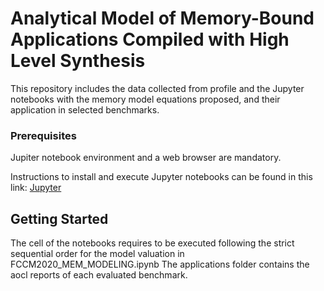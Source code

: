 # Analytical Model of Memory-Bound Applications Compiled with High Level Synthesis

This repository includes the data collected from profile and the Jupyter notebooks with the memory model equations proposed, and their application in selected benchmarks. 


### Prerequisites

Jupiter notebook environment and a web browser are mandatory.

Instructions to install and execute Jupyter notebooks can be found in this link: [Jupyter](https://github.com/jupyter/notebook)

## Getting Started

The cell of the notebooks requires to be executed following the strict sequential order for the model valuation in FCCM2020_MEM_MODELING.ipynb
The applications folder contains the aocl reports of each evaluated benchmark.
